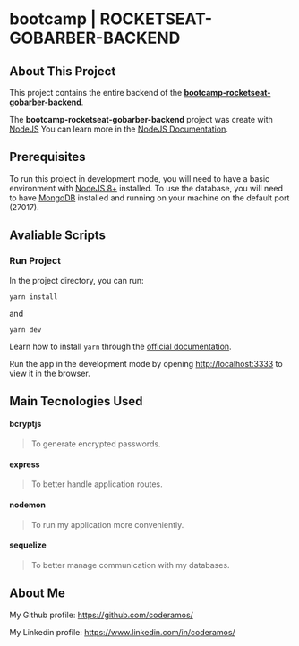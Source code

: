 # bootcamp | ROCKETSEAT-GOBARBER-BACKEND

## About This Project

This project contains the entire backend of the **[bootcamp-rocketseat-gobarber-backend](https://github.com/coderamos/bootcamp-rocketseat-gobarber-backend)**.

The **bootcamp-rocketseat-gobarber-backend** project was create with [NodeJS](https://nodejs.org/en/) You can learn more in the [NodeJS Documentation](https://nodejs.org/en/docs/).

## Prerequisites

To run this project in development mode, you will need to have a basic environment with [NodeJS 8+](https://nodejs.org/en/) installed. To use the database, you will need to have [MongoDB](https://www.mongodb.com/) installed and running on your machine on the default port (27017).

## Avaliable Scripts

### Run Project

In the project directory, you can run:

```
yarn install
```

and

```
yarn dev
```

Learn how to install `yarn` through the [official documentation](https://yarnpkg.com/pt-BR/docs/install).

Run the app in the development mode by opening [http://localhost:3333](http://localhost:3333) to view it in the browser.

## Main Tecnologies Used

<!-- #### axios

> To make queries on external API's. -->

#### bcryptjs

> To generate encrypted passwords.

<!-- #### cors

> To allow the backend application to be accessed from any address (in this case, to be accessed by the frontend). -->

<!-- #### dotenv

> To load environment variables form the `.env` file. -->

#### express

> To better handle application routes.

<!-- #### mongodb

> To write application data. -->

<!-- #### mongoose

> To facilitate communication with the database using javascript syntax -->

#### nodemon

> To run my application more conveniently.

#### sequelize

> To better manage communication with my databases.

<!-- #### socket.io

> To communicate backend with the frontend in real-time. -->

## About Me

My Github profile: https://github.com/coderamos/

My Linkedin profile: https://www.linkedin.com/in/coderamos/
